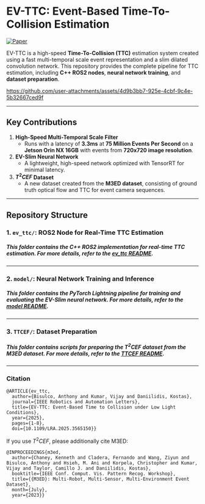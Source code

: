 # **EV-TTC: Event-Based Time-To-Collision Estimation**
[![Paper](https://img.shields.io/badge/paper-EV_TTC-blueviolet.svg)](https://ieeexplore.ieee.org/document/10979412)

EV-TTC is a high-speed **Time-To-Collision (TTC)** estimation system created using a fast multi-temporal scale event representation and a slim dilated convolution network. This repository provides the complete pipeline for TTC estimation, including **C++ ROS2 nodes**, **neural network training**, and **dataset preparation**.


https://github.com/user-attachments/assets/4d9b3bb7-925e-4cbf-9c4e-5b32667ced9f


---

## **Key Contributions**
1. **High-Speed Multi-Temporal Scale Filter**  
   - Runs with a latency of **3.3ms** at **75 Million Events Per Second** on a **Jetson Orin NX 16GB** with events from **720x720 image resolution**.
2. **EV-Slim Neural Network**  
   - A lightweight, high-speed network optimized with TensorRT for minimal latency.
3. **$T^2CEF$ Dataset**  
   - A new dataset created from the **M3ED dataset**, consisting of ground truth optical flow and TTC for event camera sequences.

---

## **Repository Structure**

### **1. `ev_ttc/`: ROS2 Node for Real-Time TTC Estimation**
##### This folder contains the **C++ ROS2 implementation** for real-time TTC estimation. For more details, refer to the [ev_ttc README](ev_ttc/README.md).
---

### **2. `model/`: Neural Network Training and Inference**
##### This folder contains the **PyTorch Lightning pipeline** for training and evaluating the EV-Slim neural network. For more details, refer to the [model README](model/README.md).
---
### **3. `TTCEF/`: Dataset Preparation**
##### This folder contains scripts for preparing the $T^2CEF$ dataset from the M3ED dataset. For more details, refer to the [TTCEF README](TTCEF/README.md).
---

### Citation
```
@ARTICLE{ev_ttc,
  author={Bisulco, Anthony and Kumar, Vijay and Daniilidis, Kostas},
  journal={IEEE Robotics and Automation Letters}, 
  title={EV-TTC: Event-Based Time to Collision under Low Light Conditions}, 
  year={2025},
  pages={1-8},
  doi={10.1109/LRA.2025.3565150}}
```
If you use $T^2CEF$, please additionally cite M3ED:
```
@INPROCEEDINGS{m3ed,
  author={Chaney, Kenneth and Cladera, Fernando and Wang, Ziyun and Bisulco, Anthony and Hsieh, M. Ani and Korpela, Christopher and Kumar, Vijay and Taylor, Camillo J. and Daniilidis, Kostas},
  booktitle={IEEE Conf. Comput. Vis. Pattern Recog. Workshop}, 
  title={{M3ED}: Multi-Robot, Multi-Sensor, Multi-Environment Event Dataset}, 
  month={July},
  year={2023}}

```
